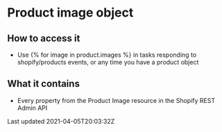 # Product image object

## How to access it

- Use {% for image in product.images %} in tasks responding to shopify/products events, or any time you have a product object

## What it contains

- Every property from the Product Image resource in the Shopify REST Admin API

Last updated 2021-04-05T20:03:32Z